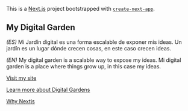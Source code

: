 This is a [Next.js](https://nextjs.org/) project bootstrapped with [`create-next-app`](https://github.com/vercel/next.js/tree/canary/packages/create-next-app).

## My Digital Garden
_(ES)_
Mi Jardín digital es una forma escalable de exponer mis ideas. Un jardín es un lugar dónde crecen cosas, en este caso crecen ideas.

_(EN)_
My digital garden is a scalable way to expose my ideas. Mi digital garden is a place where things grow up, in this case my ideas.

[Visit my site](https://stiven.dev)

[Learn more about Digital Gardens](https://stiven.dev)

[Why Nextjs](https://stiven.dev)
